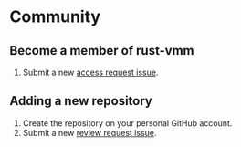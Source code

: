 # Community

## Become a member of rust-vmm

1. Submit a new [access request issue](https://github.com/rust-vmm/community/issues/new?assignees=andreeaflorescu%2C+jbryce%2C+sameo&labels=&template=access-request-to-rust-vmm-organization.md&title=Access+Request+to+rust-vmm).

## Adding a new repository

1. Create the repository on your personal GitHub account.
1. Submit a new [review request issue](https://github.com/rust-vmm/community/issues/new?assignees=&labels=&template=repository-review-request.md&title=Repository%2FCrate+Review+Request).
